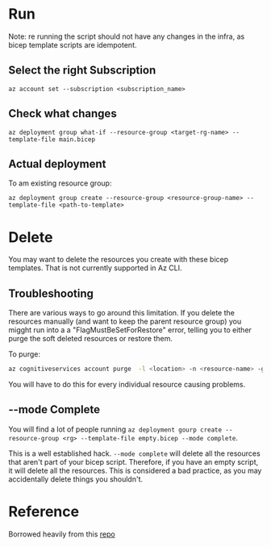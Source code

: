 # Run

Note: re running the script should not have any changes in the infra, as bicep template scripts are idempotent.

## Select the right Subscription

```
az account set --subscription <subscription_name>
```

## Check what changes

```
az deployment group what-if --resource-group <target-rg-name> --template-file main.bicep
```

## Actual deployment

To am existing resource group: 

```
az deployment group create --resource-group <resource-group-name> --template-file <path-to-template>
```

# Delete

You may want to delete the resources you create with these bicep templates. That is not currently supported in Az CLI.

## Troubleshooting

There are various ways to go around this limitation. If you delete the resources manually (and want to keep the parent resource group) you migght run into a a "FlagMustBeSetForRestore" error, telling you to either purge the soft deleted resources or restore them.

To purge:

```bash
az cognitiveservices account purge  -l <location> -n <resource-name> -g <parent-resource-name>
```

You will have to do this for every individual resource causing problems.

## --mode Complete

You will find a lot of people running `az deployment gourp create --resource-group <rg> --template-file empty.bicep --mode complete`.

This is a well established hack. `--mode complete` will delete all the resources that aren't part of your bicep script. Therefore, if you have an empty script, it will delete all the resources. This is considered a bad practice, as you may accidentally delete things you shouldn't.

# Reference

Borrowed heavily from this [repo](https://github.com/Azure-Samples/azure-search-openai-demo-csharp/blob/main/infra/main.bicep)
